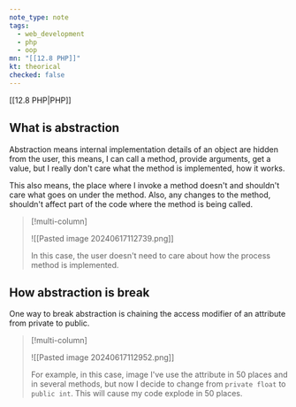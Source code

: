 ```yaml
---
note_type: note
tags:
  - web_development
  - php
  - oop
mn: "[[12.8 PHP]]"
kt: theorical
checked: false
---
```

[[12.8 PHP|PHP]]

## What is abstraction
Abstraction means internal implementation details of an object are hidden from the user, this means, I can call a method, provide arguments, get a value, but I really don't care what the method is implemented, how it works.  

This also means, the place where I invoke a method doesn't and shouldn't care what goes on under the method. Also, any changes to the method, shouldn't affect part of the code where the method is being called. 

>[!multi-column]
>
>![[Pasted image 20240617112739.png]]
>
>In this case, the user doesn't need to care about how the process method is implemented.

## How abstraction is break
One way to break abstraction is chaining the access modifier of an attribute from private to public.

>[!multi-column]
>
>![[Pasted image 20240617112952.png]]
>
>For example, in this case, image I've use the attribute in 50 places and in several methods, but now I decide to change from `private float` to `public int`. This will cause my code explode in 50 places.


